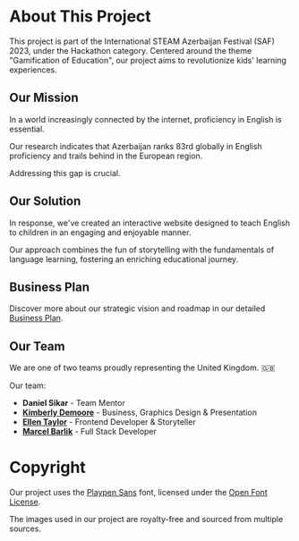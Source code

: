 # About This Project

This project is part of the International STEAM Azerbaijan Festival (SAF) 2023, under the Hackathon category. Centered around the theme "Gamification of Education", our project aims to revolutionize kids' learning experiences.

## Our Mission

In a world increasingly connected by the internet, proficiency in English is essential.

Our research indicates that Azerbaijan ranks 83rd globally in English proficiency and trails behind in the European region.

Addressing this gap is crucial.

## Our Solution

In response, we've created an interactive website designed to teach English to children in an engaging and enjoyable manner.

Our approach combines the fun of storytelling with the fundamentals of language learning, fostering an enriching educational journey.

## Business Plan

Discover more about our strategic vision and roadmap in our detailed [Business Plan](https://docs.google.com/presentation/d/19dv8dwEsfQjwtNG4MAqA4X5h-29J2KPm1yd4HwzsYag/edit#slide=id.p).

## Our Team

We are one of two teams proudly representing the United Kingdom. 🇬🇧

Our team:
- **Daniel Sikar** - Team Mentor
- [**Kimberly Demoore**](https://github.com/kimbebebe) - Business, Graphics Design & Presentation
- [**Ellen Taylor**](https://github.com/ellentaylor827) - Frontend Developer & Storyteller
- [**Marcel Barlik**](https://github.com/Supermarcel10) - Full Stack Developer

# Copyright

Our project uses the [Playpen Sans](https://fonts.google.com/specimen/Playpen+Sans?classification=Handwriting) font, licensed under the [Open Font License](https://scripts.sil.org/cms/scripts/page.php?site_id=nrsi&id=OFL_web).

The images used in our project are royalty-free and sourced from multiple sources.
